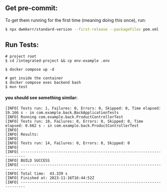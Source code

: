 ## Get pre-commit:

To get them running for the first time (meaning doing this once), run:

```sh
$ npx dwmkerr/standard-version --first-release --packageFiles pom.xml --bumpFiles pom.xml
```

## Run Tests:

```ssh
# project root
$ cd /integrated-project && cp env-example .env

$ docker compose up -d

# get inside the container
$ docker compose exec backend bash
$ mvn test
```

#### you should see something similar:

```
[INFO] Tests run: 1, Failures: 0, Errors: 0, Skipped: 0, Time elapsed: 19.166 s - in com.example.back.BackApplicationTests
[INFO] Running com.example.back.ProductControllerTest
[INFO] Tests run: 10, Failures: 0, Errors: 0, Skipped: 0, Time elapsed: 0.662 s - in com.example.back.ProductControllerTest
[INFO]
[INFO] Results:
[INFO]
[INFO] Tests run: 14, Failures: 0, Errors: 0, Skipped: 0
[INFO]
[INFO] ------------------------------------------------------------------------
[INFO] BUILD SUCCESS
[INFO] ------------------------------------------------------------------------
[INFO] Total time:  43.339 s
[INFO] Finished at: 2023-11-16T16:44:52Z
[INFO] ------------------------------------------------------------------------
```
